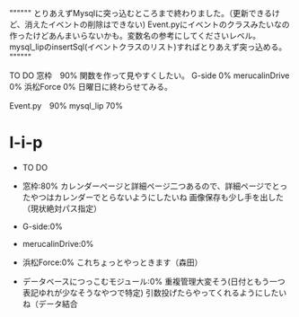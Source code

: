 """"""
とりあえずMysqlに突っ込むところまで終わりました。（更新できるけど、消えたイベントの削除はできない)
Event.pyにイベントのクラスみたいなの作ったけどあんまいらないかも。変数名の参考にしてくださいレベル。
mysql_lipのinsertSql(イベントクラスのリスト)すればとりあえず突っ込める。
""""""

TO DO
窓枠　90%
    関数を作って見やすくしたい。
G-side 0%
merucalinDrive 0%
浜松Force 0%
    日曜日に終わらせてみる。

Event.py　90%
mysql_lip 70%    
# l-i-p
* TO DO
* 窓枠:80%  カレンダーページと詳細ページ二つあるので、詳細ページでとったやつはカレンダーでとらないようにしたいね  画像保存も少し手を出した（現状絶対パス指定）
* G-side:0%
* merucalinDrive:0%
* 浜松Force:0%  これちょっとやっときます（森田）

* データベースにつっこむモジュール:0%  重複管理大変そう(日付ともう一つ表記ゆれが少なそうなやつで特定)  引数投げたらやってくれるようにしたいね（データ結合


